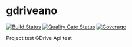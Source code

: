 # gdriveano

[![Build Status](https://dev.azure.com/henifazzani/SynkerAPI/_apis/build/status/Fazzani.gdriveano?branchName=master)](https://dev.azure.com/henifazzani/SynkerAPI/_build/latest?definitionId=24&branchName=master)
[![Quality Gate Status](https://sonarcloud.io/api/project_badges/measure?project=gdriveano&metric=alert_status)](https://sonarcloud.io/dashboard?id=gdriveano)
[![Coverage](https://sonarcloud.io/api/project_badges/measure?project=gdriveano&metric=coverage)](https://sonarcloud.io/dashboard?id=gdriveano)

Project test GDrive Api test